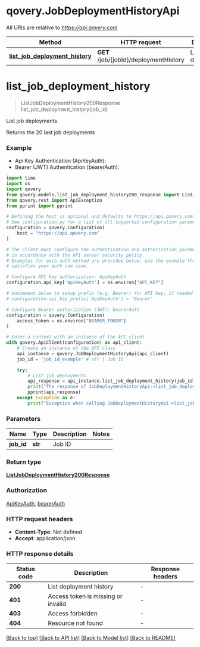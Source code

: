 # qovery.JobDeploymentHistoryApi

All URIs are relative to *https://api.qovery.com*

Method | HTTP request | Description
------------- | ------------- | -------------
[**list_job_deployment_history**](JobDeploymentHistoryApi.md#list_job_deployment_history) | **GET** /job/{jobId}/deploymentHistory | List job deployments


# **list_job_deployment_history**
> ListJobDeploymentHistory200Response list_job_deployment_history(job_id)

List job deployments

Returns the 20 last job deployments

### Example

* Api Key Authentication (ApiKeyAuth):
* Bearer (JWT) Authentication (bearerAuth):

```python
import time
import os
import qovery
from qovery.models.list_job_deployment_history200_response import ListJobDeploymentHistory200Response
from qovery.rest import ApiException
from pprint import pprint

# Defining the host is optional and defaults to https://api.qovery.com
# See configuration.py for a list of all supported configuration parameters.
configuration = qovery.Configuration(
    host = "https://api.qovery.com"
)

# The client must configure the authentication and authorization parameters
# in accordance with the API server security policy.
# Examples for each auth method are provided below, use the example that
# satisfies your auth use case.

# Configure API key authorization: ApiKeyAuth
configuration.api_key['ApiKeyAuth'] = os.environ["API_KEY"]

# Uncomment below to setup prefix (e.g. Bearer) for API key, if needed
# configuration.api_key_prefix['ApiKeyAuth'] = 'Bearer'

# Configure Bearer authorization (JWT): bearerAuth
configuration = qovery.Configuration(
    access_token = os.environ["BEARER_TOKEN"]
)

# Enter a context with an instance of the API client
with qovery.ApiClient(configuration) as api_client:
    # Create an instance of the API class
    api_instance = qovery.JobDeploymentHistoryApi(api_client)
    job_id = 'job_id_example' # str | Job ID

    try:
        # List job deployments
        api_response = api_instance.list_job_deployment_history(job_id)
        print("The response of JobDeploymentHistoryApi->list_job_deployment_history:\n")
        pprint(api_response)
    except Exception as e:
        print("Exception when calling JobDeploymentHistoryApi->list_job_deployment_history: %s\n" % e)
```



### Parameters


Name | Type | Description  | Notes
------------- | ------------- | ------------- | -------------
 **job_id** | **str**| Job ID | 

### Return type

[**ListJobDeploymentHistory200Response**](ListJobDeploymentHistory200Response.md)

### Authorization

[ApiKeyAuth](../README.md#ApiKeyAuth), [bearerAuth](../README.md#bearerAuth)

### HTTP request headers

 - **Content-Type**: Not defined
 - **Accept**: application/json

### HTTP response details

| Status code | Description | Response headers |
|-------------|-------------|------------------|
**200** | List deployment history |  -  |
**401** | Access token is missing or invalid |  -  |
**403** | Access forbidden |  -  |
**404** | Resource not found |  -  |

[[Back to top]](#) [[Back to API list]](../README.md#documentation-for-api-endpoints) [[Back to Model list]](../README.md#documentation-for-models) [[Back to README]](../README.md)

